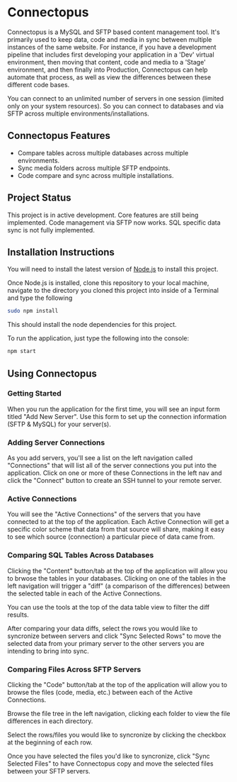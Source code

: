 Connectopus
===========

Connectopus is a MySQL and SFTP based content management tool.  It's primarily used to keep data, code and media in sync between multiple instances of the same website.  For instance, if you have a development pipeline that includes first developing your application in a 'Dev' virtual environment, then moving that content, code and media to a 'Stage' environment, and then finally into Production, Connectopus can help automate that process, as well as view the differences between these different code bases.

You can connect to an unlimited number of servers in one session (limited only on your system resources).  So you can connect to databases and via SFTP across multiple environments/installations.

## Connectopus Features

* Compare tables across multiple databases across multiple environments.
* Sync media folders across multiple SFTP endpoints.
* Code compare and sync across multiple installations.

## Project Status

This project is in active development.  Core features are still being implemented.  Code management via SFTP now works.  SQL specific data sync is not fully implemented.

## Installation Instructions

You will need to install the latest version of [Node.js](https://nodejs.org/en/) to install this project.

Once Node.js is installed, clone this repository to your local machine, navigate to the directory you cloned this project into inside of a Terminal and type the following

```bash
sudo npm install
```

This should install the node dependencies for this project.

To run the application, just type the following into the console:

```bash
npm start
```

## Using Connectopus

### Getting Started

When you run the application for the first time, you will see an input form titled "Add New Server".  Use this form to set up the connection information (SFTP & MySQL) for your server(s).

### Adding Server Connections

As you add servers, you'll see a list on the left navigation called "Connections" that will list all of the server connections you put into the application.  Click on one or more of these Connections in the left nav and click the "Connect" button to create an SSH tunnel to your remote server.

### Active Connections

You will see the "Active Connections" of the servers that you have connected to at the top of the application.  Each Active Connection will get a specific color scheme that data from that source will share, making it easy to see which source (connection) a particular piece of data came from.

### Comparing SQL Tables Across Databases

Clicking the "Content" button/tab at the top of the application will allow you to brwose the tables in your databases.  Clicking on one of the tables in the left navigation will trigger a "diff" (a comparison of the differences) between the selected table in each of the Active Connections.

You can use the tools at the top of the data table view to filter the diff results. 

After comparing your data diffs, select the rows you would like to syncronize between servers and click "Sync Selected Rows" to move the selected data from your primary server to the other servers you are intending to bring into sync.

### Comparing Files Across SFTP Servers

Clicking the "Code" button/tab at the top of the application will allow you to browse the files (code, media, etc.) between each of the Active Connections.

Browse the file tree in the left navigation, clicking each folder to view the file differences in each directory.

Select the rows/files you would like to syncronize by clicking the checkbox at the beginning of each row.

Once you have selected the files you'd like to syncronize, click "Sync Selected Files" to have Connectopus copy and move the selected files between your SFTP servers.